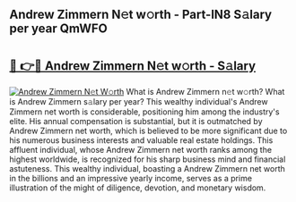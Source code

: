 ## Andrew Zimmern N𝚎t w𝚘rth - Part-lN8 S𝚊lary per year QmWFO

# <h2><a href="http://gc14uo5.nevu.top/?p=Andrew+Zimmern">🔗 👉🔴 Andrew Zimmern N𝚎t w𝚘rth - S𝚊lary</a></h2>

[![Andrew Zimmern N𝚎t W𝚘rth](https://i.imgur.com/Oavwk0R.jpeg)](http://gc14uo5.nevu.top/?p=Andrew+Zimmern)
What is Andrew Zimmern n𝚎t w𝚘rth? What is Andrew Zimmern s𝚊lary per year?
This wealthy individual's Andrew Zimmern net worth is considerable, positioning him among the industry's elite. His annual compensation is substantial, but it is outmatched by Andrew Zimmern net worth, which is believed to be more significant due to his numerous business interests and valuable real estate holdings. This affluent individual, whose Andrew Zimmern net worth ranks among the highest worldwide, is recognized for his sharp business mind and financial astuteness. This wealthy individual, boasting a Andrew Zimmern net worth in the billions and an impressive yearly income, serves as a prime illustration of the might of diligence, devotion, and monetary wisdom.
